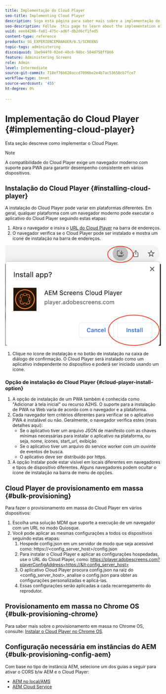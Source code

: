 ```yaml
---
title: Implementação do Cloud Player
seo-title: Implementing Cloud Player
description: Siga esta página para saber mais sobre a implementação do Cloud Player.
seo-description: Follow  this page to learn about the implementation of the Cloud Player.
uuid: eee84286-fa81-475c-ad6f-db2d6cf1fed5
content-type: reference
products: SG_EXPERIENCEMANAGER/6.5/SCREENS
topic-tags: administering
discoiquuid: 1be944f0-02ed-48c6-98bc-504d758ff866
feature: Administering Screens
role: Admin
level: Intermediate
source-git-commit: 718ef76b620accd7096be2e4b7ac53658cb7fce7
workflow-type: tm+mt
source-wordcount: '455'
ht-degree: 0%

---
```


# Implementação do Cloud Player  {#implementing-cloud-player}

Esta seção descreve como implementar o Cloud Player.

>[!NOTE]
>
>A compatibilidade do Cloud Player exige um navegador moderno com suporte para PWA para garantir desempenho consistente em vários dispositivos.

## Instalação do Cloud Player {#installing-cloud-player}

A instalação do Cloud Player pode variar em plataformas diferentes. Em geral, qualquer plataforma com um navegador moderno pode executar o aplicativo do Cloud Player seguindo estas etapas:

1. Abra o navegador e insira o [URL do Cloud Player](https://player.adobescreens.com) na barra de endereços.
1. O navegador verifica se o Cloud Player pode ser instalado e mostra um ícone de instalação na barra de endereços.

![imagem](/help/user-guide/assets/cloud-player-install.png)

1. Clique no ícone de instalação e no botão de instalação na caixa de diálogo de confirmação. O Cloud Player será instalado como um aplicativo independente no dispositivo e poderá ser iniciado usando um ícone.

### Opção de instalação do Cloud Player {#cloud-player-install-option}

1. A opção de instalação de um PWA também é conhecida como &quot;Adicionar à tela inicial&quot; ou recurso A2HS.  O suporte para a instalação de PWA na Web varia de acordo com o navegador e a plataforma.
1. Cada navegador tem critérios diferentes para verificar se o aplicativo PWA é instalável ou não. Geralmente, o navegador verifica estes (mais detalhes aqui):
   * Se o aplicativo tiver um arquivo JSON de manifesto com as chaves mínimas necessárias para instalar o aplicativo na plataforma, ou seja, nome, ícones, start_url, exibição
   * Se o aplicativo tiver um arquivo do service worker com um ouvinte de eventos de busca.
   * O aplicativo deve ser distribuído por https.
1. A opção Instalar pode estar visível em locais diferentes em navegadores e tipos de dispositivo diferentes. Alguns navegadores podem ocultar o ícone de instalação na barra de menu de opções.

## Cloud Player de provisionamento em massa {#bulk-provisioning}

Para fazer o provisionamento em massa do Cloud Player em vários dispositivos:

1. Escolha uma solução MDM que suporte a execução de um navegador com um URL no modo Quiosque.
1. Você pode aplicar as mesmas configurações a todos os dispositivos seguindo estas etapas:
   1. Hospede config.json em um servidor de modo que seja acessível como: https://&lt;config_server_host>/config.json
   1. Para instalar o Cloud Player e aplicar as configurações hospedadas, use o URL do Cloud Player, como: https://player.adobescreens.com?playerConfigAddress=https://&lt;config_server_host>
   1. O aplicativo Cloud Player procura config.json na raiz do &lt;config_server_host>, analise o config.json para obter as configurações personalizadas e aplicá-las.
   1. Essas configurações serão aplicadas a cada recarregamento do reprodutor.

## Provisionamento em massa no Chrome OS {#bulk-provisioning-chrome}

Para saber mais sobre o provisionamento em massa no Chrome OS, consulte: [Instalar o Cloud Player no Chrome OS](https://main--screens-franklin-documentation--hlxscreens.hlx.page/updates/cloud-player/guides/chromeos-install-cloud-player).

## Configuração necessária em instâncias do AEM {#bulk-provisioning-config-aem}

Com base no tipo de instância AEM, selecione um dos guias a seguir para ativar o CORS b/w AEM e o Cloud Player:
* [AEM no local/AMS](https://main--screens-franklin-documentation--hlxscreens.hlx.live/updates/cloud-player/guides/cors-settings-aem-onpremandams)
* [AEM Cloud Service](https://main--screens-franklin-documentation--hlxscreens.hlx.live/updates/cloud-player/guides/cors-settings-aem-cs)

